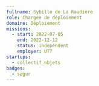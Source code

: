 ```yaml
---
fullname: Sybille de La Raudière
role: Chargée de déploiement
domaine: Déploiement
missions:
  - start: 2022-07-05
    end: 2022-12-12
    status: independent
    employer: UT7
startups:
  - collectif_objets
badges:
  - segur
---
```



